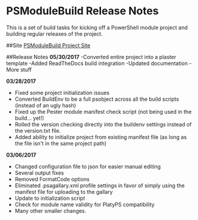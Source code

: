 # PSModuleBuild Release Notes

This is a set of build tasks for kicking off a PowerShell module project and building regular releases of the project.

##Site
[PSModuleBuild Project Site](https://www.github.com/zloeber/PSModuleBuild)

##Release Notes
**05/30/2017**
-Converted entire project into a plaster template
-Added ReadTheDocs build integration
-Updated documentation
-More stuff

**03/28/2017**
- Fixed some project initialization issues
- Converted BuildEnv to be a full psobject across all the build scripts (instead of an ugly hash)
- Fixed up the Pester module manifest check script (not being used in the build... yet!)
- Rolled the version checking directly into the buildenv settings instead of the version.txt file.
- Added ability to initialize project from existing manifest file (as long as the file isn't in the same project path)

**03/06/2017**
- Changed configuration file to json for easier manual editing
- Several output fixes
- Removed FormatCode options
- Eliminated .psagallary.xml profile settings in favor of simply using the manifest file for uploading to the gallary
- Update to initialization script
- Check for module name validity for PlatyPS compatibility
- Many other smaller changes.